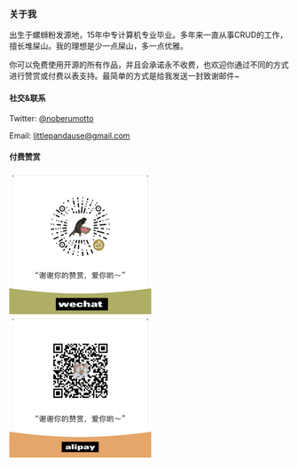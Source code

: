 ### 关于我

出生于螺蛳粉发源地，15年中专计算机专业毕业。多年来一直从事CRUD的工作，擅长堆屎山。我的理想是少一点屎山，多一点优雅。

你可以免费使用开源的所有作品，并且会承诺永不收费，也欢迎你通过不同的方式进行赞赏或付费以表支持。最简单的方式是给我发送一封致谢邮件~

#### 社交&联系

Twitter: [@noberumotto](https://twitter.com/noberumotto)

Email: littlepandause@gmail.com

#### 付费赞赏

<img src="wechat.jpg" width="256px"/> <img src="alipay.jpg" width="256px" />
